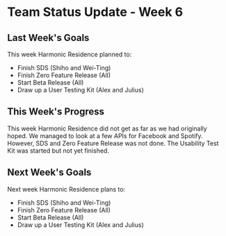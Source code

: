 # Team Status Update - Week 6 #

## Last Week's Goals ##

This week Harmonic Residence planned to:
  * Finish SDS (Shiho and Wei-Ting)
  * Finish Zero Feature Release (All)
  * Start Beta Release (All)
  * Draw up a User Testing Kit (Alex and Julius)

## This Week's Progress ##

This week Harmonic Residence did not get as far as we had originally hoped. We managed to look at a few APIs for Facebook and Spotify. However, SDS and Zero Feature Release was not done. The Usability Test Kit was started but not yet finished.

## Next Week's Goals ##

Next week Harmonic Residence plans to:
  * Finish SDS (Shiho and Wei-Ting)
  * Finish Zero Feature Release (All)
  * Start Beta Release (All)
  * Draw up a User Testing Kit (Alex and Julius)
